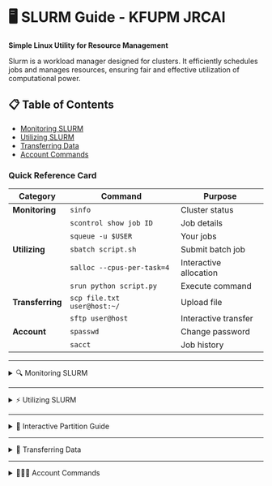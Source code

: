 # 🖥️ SLURM Guide - KFUPM JRCAI

**Simple Linux Utility for Resource Management**

Slurm is a workload manager designed for clusters. It efficiently schedules jobs and manages resources, ensuring fair and effective utilization of computational power.


## 📋 Table of Contents

- [Monitoring SLURM](#monitoring-slurm)
- [Utilizing SLURM](#submitting-jobs)
- [Transferring Data](#transferring-data)
- [Account Commands](#account-commands)


###  Quick Reference Card

| **Category** | **Command** | **Purpose** |
|--------------|-------------|-------------|
| **Monitoring** | `sinfo` | Cluster status |
| | `scontrol show job ID` | Job details |
| | `squeue -u $USER` | Your jobs |
| **Utilizing** | `sbatch script.sh` | Submit batch job |
| | `salloc --cpus-per-task=4` | Interactive allocation |
| | `srun python script.py` | Execute command |
| **Transferring** | `scp file.txt user@host:~/` | Upload file |
| | `sftp user@host` | Interactive transfer |
| **Account** | `spasswd` | Change password |
| | `sacct` | Job history |


---

<details>
<summary>🔍 Monitoring SLURM</summary>

## Monitoring SLURM

Commands for checking cluster status, job information, and resource availability.

###  sinfo - Cluster Information
View cluster node information and partition status:

```bash
# Basic cluster info
sinfo

# Detailed node view
sinfo -N

# Partition summary
sinfo -s

# Node-specific details
sinfo -N -l
```

**Common Output:**
```
PARTITION AVAIL  TIMELIMIT  NODES  STATE NODELIST
debug*       up   infinite      2   idle node[01-02]
gpu          up   infinite      1   idle gpu01
```

###  scontrol - Detailed Control Information
Show detailed parameters of jobs, nodes, and partitions:

```bash
# Show specific job details
scontrol show job 115

# Show node information
scontrol show node

# Show partition details
scontrol show partition XXXXX

# Show all job information
scontrol show jobs

# View all available partitions
scontrol show partitions

# Check node specifications
scontrol show nodes
```

**Example Job Details:**
```
JobId=115 JobName=my_job
   UserId=mohammed_slurm(1001) GroupId=users(100) MCS_label=N/A
   Priority=4294901758 Nice=0 Account=(null) QOS=normal
   JobState=RUNNING Reason=None Dependency=(null)
   Requeue=1 Restarts=0 BatchFlag=1 Reboot=0 ExitCode=0:0
   RunTime=00:05:42 TimeLimit=01:00:00 TimeMin=N/A
   SubmitTime=2025-10-08T10:30:15 EligibleTime=2025-10-08T10:30:15
   StartTime=2025-10-08T10:30:17 EndTime=2025-10-08T11:30:17 Deadline=N/A
   WorkDir=/home/mohammed_slurm
   StdOut=/home/mohammed_slurm/output_115.txt
   StdErr=/home/mohammed_slurm/error_115.txt
```

###  squeue - Job Queue Status
Query the status of jobs in the queue:

```bash
# View all jobs
squeue

# View only your jobs
squeue -u username

# View specific job
squeue -j 115

# View jobs by name
squeue --name=my_job

# Detailed format
squeue -o "%.10i %.20j %.10P %.10a %.8C %.30b %.10M %.10m %.10R"
```

**Job States:**
- **R**: Running
- **PD**: Pending
- **CG**: Completing
- **CD**: Completed
- **CA**: Cancelled
- **F**: Failed

**Example Output:**
```
JOBID PARTITION     NAME     USER ST       TIME  NODES NODELIST(REASON)
  115     debug  my_job mohammed  R       5:42      1 node01
  116     debug test_job mohammed PD       0:00      1 (Resources)
```

</details>

---

<details>
<summary>⚡ Utilizing SLURM</summary>

## Submitting Jobs 

Commands for submitting and running jobs on the cluster.

###  sbatch - Submit Batch Jobs
Submit job scripts to the SLURM scheduler:

```bash
# Basic job submission
sbatch my_script.slurm

# Submit with additional options
sbatch --partition=gpu --gres=gpu:1 my_script.slurm
```
- [Script Sample](Job_Script_Templates.md) 

###  salloc - Interactive Resource Allocation
Allocate compute resources for interactive use:

```bash
# Basic interactive allocation
salloc

# Specify resources
salloc --cpus-per-task=10 --mem=20G --gres=gpu:1

# Interactive session with time limit
salloc --time=02:00:00 --partition=XXXXX

# Request specific nodes
salloc --nodelist=node01,node02
```

**Example Session:**
```bash
$ salloc --cpus-per-task=4 --mem=8G
salloc: Granted job allocation 109
$ # You now have resources allocated
$ exit  # Release the allocation
salloc: Relinquishing job allocation 109
```

###  srun - Execute Commands
Launch applications on allocated compute resources:

```bash
# Run command directly (allocates resources automatically)
srun python my_script.py

# Run with specific resources
srun --cpus-per-task=4 --mem=8G python my_script.py

# Run interactively after salloc
salloc --cpus-per-task=4 --mem=8G
srun python interactive_script.py


```


**Job Control Commands:**
```bash
# Cancel a job
scancel 115

# Cancel all your jobs
scancel -u username

# Hold a job
scontrol hold 115

# Release a held job
scontrol release 115
```

</details>

---

<details>
<summary>📖 Interactive Partition Guide</summary>

#### Partition Details & Limits

- **Partition Name:** `interactive`
- **Available Nodes:** All compute nodes 
- **Time Limit:** Jobs are limited to 1 hour
- **GPU Limit:** Maximum of 3 GPUs across all interactive jobs simultaneously
- **Job Limit:** Up to 5 concurrent jobs per group/account

> **IMPORTANT NOTE**
> 
> 
> Sessions on the interactive partition automatically **terminate after 1 hour.** This partition is designed for development, testing, and debugging only.
> 
> **For longer or production jobs**, submit to the appropriate batch partitions



#### Request Specific Resources

Request resources for your interactive session:
```bash
# Basic resource request
salloc -p interactive --gres=gpu:1 --cpus-per-task=8 --mem=32G

# Run on a specific node
salloc -p interactive --nodelist=jrcai01 --gres=gpu:1 --cpus-per-task=8 --mem=32G
```

Adjust `--gres=gpu:N` for the number of GPUs, `--cpus-per-task` for CPU cores, `--mem` for memory, and `--nodelist` for a specific node as needed.

#### Interactive Code Testing
```bash
# Get interactive session
salloc -p interactive --gres=gpu:1

# Test your code interactively
python test_script.py

# Debug
python -m pdb my_script.py

# Exit when done
exit
```

#### Best Practices

1. **Exit when done:** Always exit your interactive session when finished to free up resources:
```bash
   exit
```

2. **Don't leave sessions idle:** Interactive sessions consume resources even when idle

3. **Use batch jobs for long runs:** If your job takes longer than 1 hour, submit it as a batch job to other partitions:
```bash
   sbatch -p RTX3090 my_long_job.sh
```


#### Troubleshooting

**Session Pending**

If your interactive session is pending:
```bash
squeue -u $USER
```

Check the reason in the `NODELIST(REASON)` column:
- `Resources`: No available resources, wait or try fewer resources
- `Priority`: Other jobs have higher priority
- `MaxJobsPerAccount`: You've reached the 5 job limit per group/account

</details>

---

<details>
<summary>📁 Transferring Data</summary>

## Transferring Data

Commands for moving files between your local machine and the cluster.

###  scp - Secure Copy Protocol
Transfer files and directories securely:

#### **Upload to Cluster**
```bash
# Upload a single file
scp file.txt username@LoginNodeIP:~/

# Upload a directory
scp -r /local/directory username@LoginNodeIP:~/destination/

# Upload with specific destination
scp -r /Downloads/my-project mohammed_slurm@LoginNodeIP:~/data/

# Upload to specific path
scp dataset.csv mohammed_slurm@1LoginNodeIP:/home/mohammed_slurm/projects/
```

#### **Download from Cluster**
```bash
# Download a file
scp username@LoginNodeIP:~/results.txt ./

# Download a directory
scp -r username@LoginNodeIP:~/output/ ./local-results/

# Download with specific source
scp mohammed_slurm@LoginNodeIP:~/data/processed_data.csv ./
```




### 📋 sftp - Secure File Transfer Protocol
Interactive file transfer with more features:

```bash
# Connect to cluster
sftp username@10.22.188.36

# SFTP commands once connected:
sftp> pwd                    # Show remote directory
sftp> lpwd                   # Show local directory
sftp> ls                     # List remote files
sftp> lls                    # List local files
sftp> cd remote-directory    # Change remote directory
sftp> lcd local-directory    # Change local directory

# Transfer files
sftp> put local-file.txt     # Upload file
sftp> get remote-file.txt    # Download file
sftp> put -r local-dir/      # Upload directory
sftp> get -r remote-dir/     # Download directory

# Exit
sftp> quit
```

#### **Useful SFTP Commands**
```bash
# Create remote directory
sftp> mkdir new-directory

# Remove remote file
sftp> rm unwanted-file.txt

# Remove remote directory
sftp> rmdir empty-directory

# Show file permissions
sftp> ls -la

# Change permissions
sftp> chmod 755 script.sh
```


#### **Common Issues:**
- **Permission denied**: Check your username and password
- **Host key verification**: Accept the host key on first connection
- **Large files**: Consider using `rsync` for better performance
- **Windows users**: Use full paths, not `~/`

</details>

---

<details>
<summary>👨🏻‍💻 Account Commands</summary>

## Account Commands

Commands for managing your SLURM cluster account and authentication.

###  spasswd - Change SLURM Password
**Important**: The standard `passwd` command does not work for SLURM users. Always use `spasswd`:

```bash
# Change your SLURM password
spasswd
```



###  Account Information Commands

#### **View Your Account Details**
```bash
# Show your user information
sacctmgr show user $USER

# Show association details
sacctmgr show associations user=$USER

# View account limits
sacctmgr show account

# Check your usage
sreport user top start=2025-01-01 end=now
```

#### **Job History and Accounting**
```bash
# View job history
sacct

# View specific job details
sacct -j 12345 --format=JobID,JobName,State,ExitCode,Start,End

# View jobs from specific date
sacct --starttime=2025-10-01

# View detailed resource usage
sacct -j 12345 --format=JobID,MaxRSS,MaxVMSize,AveCPU,AveRSS
```

#### **Check Resource Usage**
```bash
# Current resource usage
sstat -j 12345 --format=AveCPU,AveRSS,MaxRSS

# Monitor running job
watch sstat -j 12345 --format=AveCPU,AveRSS,MaxRSS

```

</details>

